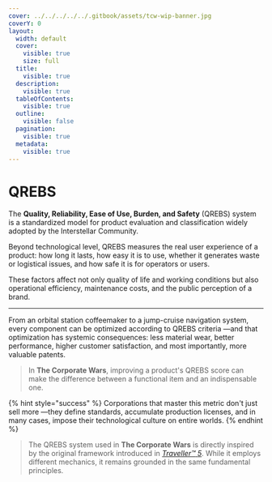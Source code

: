 ```yaml
---
cover: ../../../../../.gitbook/assets/tcw-wip-banner.jpg
coverY: 0
layout:
  width: default
  cover:
    visible: true
    size: full
  title:
    visible: true
  description:
    visible: true
  tableOfContents:
    visible: true
  outline:
    visible: false
  pagination:
    visible: true
  metadata:
    visible: true
---
```


# QREBS

The **Quality, Reliability, Ease of Use, Burden, and Safety** (QREBS) system is a standardized model for product evaluation and classification widely adopted by the Interstellar Community.

Beyond technological level, QREBS measures the real user experience of a product: how long it lasts, how easy it is to use, whether it generates waste or logistical issues, and how safe it is for operators or users.

These factors affect not only quality of life and working conditions but also operational efficiency, maintenance costs, and the public perception of a brand.

***

From an orbital station coffeemaker to a jump-cruise navigation system, every component can be optimized according to QREBS criteria —and that optimization has systemic consequences: less material wear, better performance, higher customer satisfaction, and most importantly, more valuable patents.

> In **The Corporate Wars**, improving a product's QREBS score can make the difference between a functional item and an indispensable one.

{% hint style="success" %}
Corporations that master this metric don't just sell more —they define standards, accumulate production licenses, and in many cases, impose their technological culture on entire worlds.
{% endhint %}

> The QREBS system used in **The Corporate Wars** is directly inspired by the original framework introduced in [_Traveller_](https://www.drivethrurpg.com/en/product/150646/t5-traveller5-core-rules-3-book-set)[_™_](https://www.drivethrurpg.com/en/product/150646/t5-traveller5-core-rules-3-book-set)[ _5_](https://www.drivethrurpg.com/en/product/150646/t5-traveller5-core-rules-3-book-set). While it employs different mechanics, it remains grounded in the same fundamental principles.
